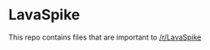 # LavaSpike

This repo contains files that are important to [/r/LavaSpike](https://www.reddit.com/r/LavaSpike/)
